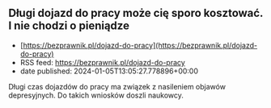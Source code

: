 ## Długi dojazd do pracy może cię sporo kosztować. I nie chodzi o pieniądze
 - [https://bezprawnik.pl/dojazd-do-pracy](https://bezprawnik.pl/dojazd-do-pracy)
 - RSS feed: https://bezprawnik.pl/dojazd-do-pracy
 - date published: 2024-01-05T13:05:27.778896+00:00

Długi czas dojazdów do pracy ma związek z nasileniem objawów depresyjnych. Do takich wniosków doszli naukowcy.

